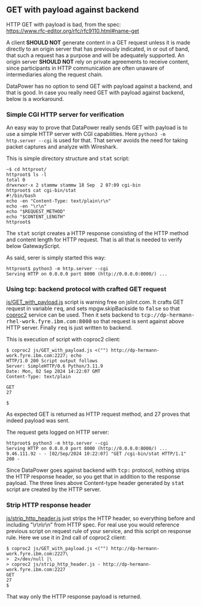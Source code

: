 
## GET with payload against backend

HTTP GET with payload is bad, from the spec:  
https://www.rfc-editor.org/rfc/rfc9110.html#name-get  

A client **SHOULD NOT** generate content in a GET request unless it is made directly to an origin server that has previously indicated, in or out of band, that such a request has a purpose and will be adequately supported. An origin server **SHOULD NOT** rely on private agreements to receive content, since participants in HTTP communication are often unaware of intermediaries along the request chain.

DataPower has no option to send GET with payload against a backend, and that is good. In case you really need GET with payload against backend, below is a workaround.

### Simple CGI HTTP server for verification

An easy way to prove that DataPower really sends GET with payload is to use a simple HTTP server with CGI capabilities. Here ```python3 -m http.server --cgi``` is used for that. That server avoids the need for taking packet captures and analyze with Wireshark.

This is simple directory structure and <kbd>stat</kbd> script:  
```
~$ cd httproot/
httproot$ ls -l
total 0
drwxrwxr-x 2 stammw stammw 18 Sep  2 07:09 cgi-bin
httproot$ cat cgi-bin/stat 
#!/bin/bash
echo -en "Content-Type: text/plain\r\n"
echo -en "\r\n"
echo "$REQUEST_METHOD"
echo "$CONTENT_LENGTH"
httproot$ 
```
The <kbd>stat</kbd> script creates a HTTP response consisting of the HTTP method and content length for HTTP request. That is all that is needed to verify below GatewayScript.

As said, serer is simply started this way:  
```
httproot$ python3 -m http.server --cgi
Serving HTTP on 0.0.0.0 port 8000 (http://0.0.0.0:8000/) ...
```

### Using tcp: backend protocol with crafted GET request

[js/GET_with_payload.js](js/GET_with_payload.js) script is warning free on jslint.com. It crafts GET request in variable <kbd>req</kbd>, and sets mpgw.skipBackside to <kbd>false</kbd> so that [coproc2](../coproc2/README.md) service can be used. Then it sets backend to <kbd>tcp://dp-hermann-rhel-work.fyre.ibm.com:8000</kbd> so that request is sent against above HTTP server. Finally <kbd>req</kbd> is just written to backend.

This is execution of script with coproc2 client:  
```
$ coproc2 js/GET_with_payload.js <("") http://dp-hermann-work.fyre.ibm.com:2227; echo
HTTP/1.0 200 Script output follows
Server: SimpleHTTP/0.6 Python/3.11.9
Date: Mon, 02 Sep 2024 14:22:07 GMT
Content-Type: text/plain

GET
27

$ 
```
As expected GET is returned as HTTP request method, and 27 proves that indeed payload was sent.

The request gets logged on HTTP server:  
```
httproot$ python3 -m http.server --cgi
Serving HTTP on 0.0.0.0 port 8000 (http://0.0.0.0:8000/) ...
9.46.111.92 - - [02/Sep/2024 10:22:07] "GET /cgi-bin/stat HTTP/1.1" 200 -
```

Since DataPower goes against backend with <kbd>tcp:</kbd> protocol, nothing strips the HTTP response header, so you get that in addition to the response payload. The three lines above Content-type header generated by <kbd>stat</kbd> script are created by the HTTP server.

### Strip HTTP response header

[js/strip_http_header.js](js/strip_http_header.js) just strips the HTTP header, so everything before and including "\r\n\r\n" from HTTP spec. For real use you would reference previous script on request rule of your service, and this script on response rule. Here we use it in 2nd call of coproc2 client:  
```
$ coproc2 js/GET_with_payload.js <("") http://dp-hermann-work.fyre.ibm.com:2227\
>  2>/dev/null |\
> coproc2 js/strip_http_header.js - http://dp-hermann-work.fyre.ibm.com:2227
GET
27
$ 
```
That way only the HTTP response payload is returned.
